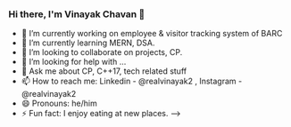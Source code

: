 ### Hi there, I'm Vinayak Chavan 👋


- 🔭 I’m currently working on employee & visitor tracking system of BARC
- 🌱 I’m currently learning MERN, DSA.
- 👯 I’m looking to collaborate on projects, CP.
- 🤔 I’m looking for help with ...
- 💬 Ask me about CP, C++17, tech related stuff
- 📫 How to reach me: Linkedin - @realvinayak2 , Instagram - @realvinayak2
- 😄 Pronouns: he/him
- ⚡ Fun fact: I enjoy eating at new places.
-->

